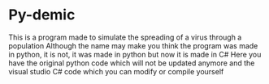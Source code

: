 # Py-demic

This is a program made to simulate the spreading of a virus through a population
Although the name may make you think the program was made in python, it is not, it was made in python but now it is made in C#
Here you have the original python code which will not be updated anymore and the visual studio C# code which you can modify or compile yourself